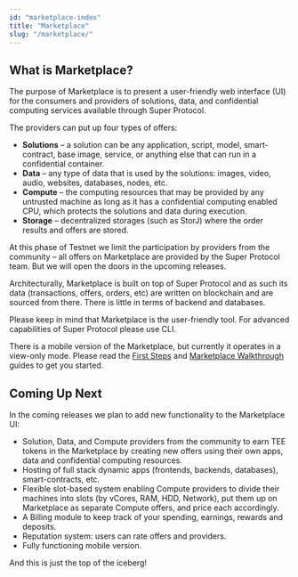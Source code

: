 ```yaml
---
id: "marketplace-index"
title: "Marketplace"
slug: "/marketplace/"
---
```


## What is Marketplace?
The purpose of Marketplace is to present a user-friendly web interface (UI) for the consumers and providers of solutions, data, and confidential computing services available through Super Protocol.

The providers can put up four types of offers:

- **Solutions** – a solution can be any application, script, model, smart-contract, base image, service, or anything else that can run in a confidential container.
- **Data** – any type of data that is used by the solutions: images, video, audio, websites, databases, nodes, etc.
- **Compute** – the computing resources that may be provided by any untrusted machine as long as it has a confidential computing enabled CPU, which protects the solutions and data during execution.
- **Storage** – decentralized storages (such as StorJ) where the order results and offers are stored.

At this phase of Testnet we limit the participation by providers from the community – all offers on Marketplace are provided by the Super Protocol team. But we will open the doors in the upcoming releases.

Architecturally, Marketplace is built on top of Super Protocol and as such its data (transactions, offers, orders, etc) are written on blockchain and are sourced from there. There is little in terms of backend and databases.

Please keep in mind that Marketplace is the user-friendly tool. For advanced capabilities of Super Protocol please use CLI.

There is a mobile version of the Marketplace, but currently it operates in a view-only mode.
Please read the [First Steps](/testnet/marketplace/first-steps/) and [Marketplace Walkthrough](/testnet/marketplace/marketplace-walkthrough/) guides to get you started.

## Coming Up Next
In the coming releases we plan to add new functionality to the Marketplace UI:

- Solution, Data, and Compute providers from the community to earn TEE tokens in the Marketplace by creating new offers using their own apps, data and confidential computing resources.
- Hosting of full stack dynamic apps (frontends, backends, databases), smart-contracts, etc.
- Flexible slot-based system enabling Compute providers to divide their machines into slots (by vCores, RAM, HDD, Network), put them up on Marketplace as separate Compute offers, and price each accordingly.
- A Billing module to keep track of your spending, earnings, rewards and deposits.
- Reputation system: users can rate offers and providers.
- Fully functioning mobile version.

And this is just the top of the iceberg! 
